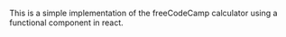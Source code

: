 This is a simple implementation of the freeCodeCamp calculator using a functional component in react.

